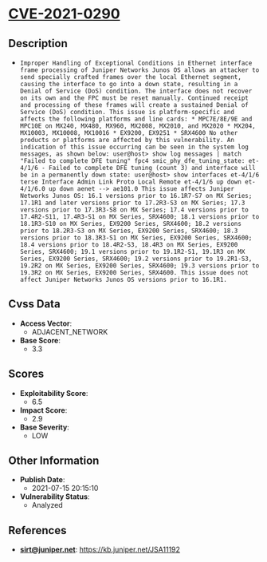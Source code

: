 
# [CVE-2021-0290](https://kb.juniper.net/JSA11192)

## Description

- `Improper Handling of Exceptional Conditions in Ethernet interface frame processing of Juniper Networks Junos OS allows an attacker to send specially crafted frames over the local Ethernet segment, causing the interface to go into a down state, resulting in a Denial of Service (DoS) condition. The interface does not recover on its own and the FPC must be reset manually. Continued receipt and processing of these frames will create a sustained Denial of Service (DoS) condition. This issue is platform-specific and affects the following platforms and line cards: * MPC7E/8E/9E and MPC10E on MX240, MX480, MX960, MX2008, MX2010, and MX2020 * MX204, MX10003, MX10008, MX10016 * EX9200, EX9251 * SRX4600 No other products or platforms are affected by this vulnerability. An indication of this issue occurring can be seen in the system log messages, as shown below: user@host> show log messages | match "Failed to complete DFE tuning" fpc4 smic_phy_dfe_tuning_state: et-4/1/6 - Failed to complete DFE tuning (count 3) and interface will be in a permanently down state: user@host> show interfaces et-4/1/6 terse Interface Admin Link Proto Local Remote et-4/1/6 up down et-4/1/6.0 up down aenet --> ae101.0 This issue affects Juniper Networks Junos OS: 16.1 versions prior to 16.1R7-S7 on MX Series; 17.1R1 and later versions prior to 17.2R3-S3 on MX Series; 17.3 versions prior to 17.3R3-S8 on MX Series; 17.4 versions prior to 17.4R2-S11, 17.4R3-S1 on MX Series, SRX4600; 18.1 versions prior to 18.1R3-S10 on MX Series, EX9200 Series, SRX4600; 18.2 versions prior to 18.2R3-S3 on MX Series, EX9200 Series, SRX4600; 18.3 versions prior to 18.3R3-S1 on MX Series, EX9200 Series, SRX4600; 18.4 versions prior to 18.4R2-S3, 18.4R3 on MX Series, EX9200 Series, SRX4600; 19.1 versions prior to 19.1R2-S1, 19.1R3 on MX Series, EX9200 Series, SRX4600; 19.2 versions prior to 19.2R1-S3, 19.2R2 on MX Series, EX9200 Series, SRX4600; 19.3 versions prior to 19.3R2 on MX Series, EX9200 Series, SRX4600. This issue does not affect Juniper Networks Junos OS versions prior to 16.1R1.`

## Cvss Data

- **Access Vector**:
  - ADJACENT_NETWORK
- **Base Score**:
  - 3.3

## Scores

- **Exploitability Score**:
  - 6.5
- **Impact Score**:
  - 2.9
- **Base Severity**:
  - LOW

## Other Information

- **Publish Date**:
  - 2021-07-15 20:15:10
- **Vulnerability Status**:
  - Analyzed

## References

- **sirt@juniper.net**: https://kb.juniper.net/JSA11192
